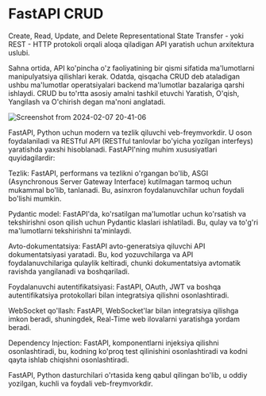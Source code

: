 # FastAPI CRUD 
Create, Read, Update, and Delete
Representational State Transfer - yoki REST - HTTP protokoli orqali aloqa qiladigan API yaratish uchun arxitektura uslubi.

Sahna ortida, API ko'pincha o'z faoliyatining bir qismi sifatida ma'lumotlarni manipulyatsiya qilishlari kerak. Odatda, qisqacha CRUD deb ataladigan ushbu ma'lumotlar operatsiyalari backend ma'lumotlar bazalariga qarshi ishlaydi. CRUD bu to'rtta asosiy amalni tashkil etuvchi Yaratish, O'qish, Yangilash va O'chirish degan ma'noni anglatadi.


![Screenshot from 2024-02-07 20-41-06](https://github.com/themusharraf/FastApi-CRUD/assets/122869450/70013e4f-fdf0-48d4-8c93-0c19cb1ace8e)








FastAPI, Python uchun modern va tezlik qiluvchi veb-freymvorkdir. U oson foydalaniladi va RESTful API (RESTful tanlovlar bo'yicha yozilgan interfeys) yaratishda yaxshi hisoblanadi. FastAPI'ning muhim xususiyatlari quyidagilardir:

Tezlik: FastAPI, performans va tezlikni o'rgangan bo'lib, ASGI (Asynchronous Server Gateway Interface) kutilmagan tarmoq uchun mukammal bo'lib, tanlanadi. Bu, asinxron foydalanuvchilar uchun foydali bo'lishi mumkin.

Pydantic model: FastAPI'da, ko'rsatilgan ma'lumotlar uchun ko'rsatish va tekshirishni oson qilish uchun Pydantic klaslari ishlatiladi. Bu, qulay va to'g'ri ma'lumotlarni tekshirishni ta'minlaydi.

Avto-dokumentatsiya: FastAPI avto-generatsiya qiluvchi API dokumentatsiyasi yaratadi. Bu, kod yozuvchilarga va API foydalanuvchilariga qulaylik keltiradi, chunki dokumentatsiya avtomatik ravishda yangilanadi va boshqariladi.

Foydalanuvchi autentifikatsiyasi: FastAPI, OAuth, JWT va boshqa autentifikatsiya protokollari bilan integratsiya qilishni osonlashtiradi. 

WebSocket qo'llash: FastAPI, WebSocket'lar bilan integratsiya qilishga imkon beradi, shuningdek, Real-Time web ilovalarni yaratishga yordam beradi.

Dependency Injection: FastAPI, komponentlarni injeksiya qilishni osonlashtiradi, bu, kodning ko'proq test qilinishini osonlashtiradi va kodni qayta ishlab chiqishni osonlashtiradi.

FastAPI, Python dasturchilari o'rtasida keng qabul qilingan bo'lib, u oddiy yozilgan, kuchli va foydali veb-freymvorkdir.  

